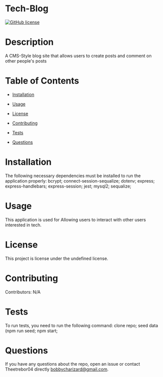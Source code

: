 
  # Tech-Blog
  [![GitHub license](https://img.shields.io/badge/license-MIT-blue.svg)](https://github.com/Theetrebor04/Tech-Blog)

# Description

A CMS-Style blog site that allows users to create posts and comment on other people's posts

# Table of Contents 

* [Installation](#installation)

* [Usage](#usage)

* [License](#license)

* [Contributing](#contributing)

* [Tests](#tests)

* [Questions](#questions)

# Installation

The following necessary dependencies must be installed to run the application properly: bcrypt; connect-session-sequalize; dotenv; express; express-handlebars; express-session; jest; mysql2; sequalize;

# Usage

​This application is used for Allowing users to interact with other users interested in tech.

# License
This project is license under the undefined license.

# Contributing

​Contributors: N/A

# Tests

To run tests, you need to run the following command: clone repo; seed data (npm run seed; npm start;

# Questions

If you have any questions about the repo, open an issue or contact Theetrebor04 directly bobbycharizard@gmail.com.

